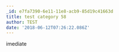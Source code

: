 ```yaml
---
_id: e7fa7390-6e11-11e8-acb9-85d19c41663d
title: test category 58
author: TEST
date: '2018-06-12T07:26:22.086Z'
---
```

imediate
